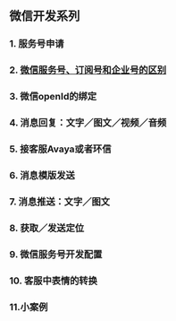 ## 微信开发系列
### 1. 服务号申请
### 2. [微信服务号、订阅号和企业号的区别](http://blog.csdn.net/u013142781/article/details/50493918)
### 3. 微信openId的绑定
### 4. 消息回复：文字／图文／视频／音频
### 5. 接客服Avaya或者环信
### 6.  消息模版发送
### 7. 消息推送：文字／图文
### 8. 获取／发送定位
### 9. 微信服务号开发配置
### 10. 客服中表情的转换
### 11.小案例